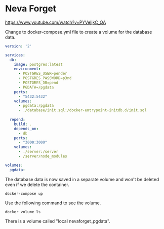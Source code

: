 # Neva Forget

https://www.youtube.com/watch?v=PYVeIjkC_QA

Change to docker-compose.yml file to create a volume for the database data.

```yml
version: '2'

services:
  db:
    image: postgres:latest
    environment:
      - POSTGRES_USER=pender
      - POSTGRES_PASSWORD=p3nd
      - POSTGRES_DB=pend
      - PGDATA=/pgdata
    ports:
      - "5432:5432"
    volumes:
      - pgdata:/pgdata
      - ./database/init.sql:/docker-entrypoint-initdb.d/init.sql
  
  repend:
    build: .
    depends_on:
      - db
    ports:
      - "3000:3000"
    volumes:
      - ./server:/server
      - /server/node_modules

volumes:
  pgdata:
```

The database data is now saved in a separate volume and won't be deleted even if we delete the container.

```shell
docker-compose up
```

Use the following command to see the volume.

```shell
docker volume ls
```

There is a volume called "local nevaforget_pgdata".